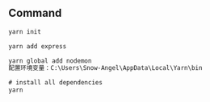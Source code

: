 
## Command
```cmd
yarn init

yarn add express

yarn global add nodemon
配置环境变量：C:\Users\Snow-Angel\AppData\Local\Yarn\bin

# install all dependencies
yarn
``` 
